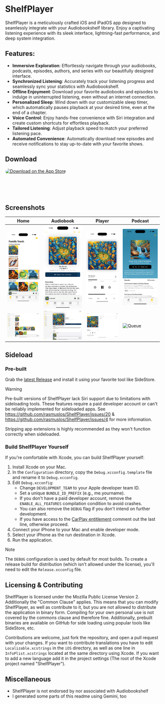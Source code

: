 #  ShelfPlayer

ShelfPlayer is a meticulously crafted iOS and iPadOS app designed to seamlessly integrate with your Audiobookshelf library. Enjoy a captivating listening experience with its sleek interface, lightning-fast performance, and deep system integration.

## Features:

- **Immersive Exploration**: Effortlessly navigate through your audiobooks, podcasts, episodes, authors, and series with our beautifully designed interface.
- **Synchronized Listening**: Accurately track your listening progress and seamlessly sync your statistics with Audiobookshelf.
- **Offline Enjoyment**: Download your favorite audiobooks and episodes to indulge in uninterrupted listening, even without an internet connection.
- **Personalized Sleep**: Wind down with our customizable sleep timer, which automatically pauses playback at your desired time, even at the end of a chapter.
- **Voice Control**: Enjoy hands-free convenience with Siri integration and create custom shortcuts for effortless playback.
- **Tailored Listening**: Adjust playback speed to match your preferred listening pace.
- **Automated Convenience**: Automatically download new episodes and receive notifications to stay up-to-date with your favorite shows.

## Download

<a href="https://apps.apple.com/app/apple-store/id6475221163?pt=126778919&ct=GitHub&mt=8" style="display: inline-block; overflow: hidden; border-radius: 13px; width: 250px; height: 83px;">
    <img src="https://tools.applemediaservices.com/api/badges/download-on-the-app-store/black/en-us?size=250x83&releaseDate=1710288000" alt="Download on the App Store" style="border-radius: 13px; width: 250px; height: 83px;">
</a>

## Screenshots

| Home | Audiobook | Player | Podcast |
| ------------- | ------------- | ------------- | ------------- |
| <img src="/Screenshots/iOS%20Audiobook%20Home.png?raw=true" alt="Home (iOS)" width="200"/> | <img src="/Screenshots/iOS%20Audiobook.png?raw=true" alt="audiobook" width="200"/> | <img src="/Screenshots/iOS%20Player.png?raw=true" alt="Player" width="200"/>  | <img src="/Screenshots/iOS%20Podcast.png?raw=true" alt="Queue" width="200"/> 
| <img src="/Screenshots/iPadOS%20Audiobook%20Home.png?raw=true" alt="Home (iPad)" width="200"/> | <img src="/Screenshots/iPadOS%20Audiobook.png?raw=true" alt="Audiobook" width="200"/> | <img src="/Screenshots/iPadOS%20Player.png?raw=true" alt="Player" width="200"/>  | <img src="/Screenshots/iPad%20Podcast.png?raw=true" alt="Queue" width="200"/> 

## Sideload

### Pre-built

Grab the [latest Release](https://github.com/rasmuslos/ShelfPlayer/releases/latest) and install it using your favorite tool like SideStore.

> [!WARNING]
> Pre-built versions of ShelfPlayer lack Siri support due to limitations with sideloading tools. These features require a paid developer account or can't be reliably implemented for sideloaded apps. See https://github.com/rasmuslos/ShelfPlayer/issues/20 & https://github.com/rasmuslos/ShelfPlayer/issues/4 for more information.

Stripping app extensions is highly recommended as they won't function correctly when sideloaded. 

### Build ShelfPlayer Yourself

If you're comfortable with Xcode, you can build ShelfPlayer yourself:

1. Install Xcode on your Mac.
2. In the `Configuration` directory, copy the `Debug.xcconfig.template` file and rename it to `Debug.xcconfig`.
3. Edit `Debug.xcconfig`:
    * Change `DEVELOPMENT_TEAM` to your Apple developer team ID.
    * Set a unique `BUNDLE_ID_PREFIX` (e.g., me.yourname).
    * If you don't have a paid developer account, remove the `ENABLE_ALL_FEATURES` compilation condition to avoid crashes.
    * You can also remove the `DEBUG` flag if you don't intend on further development.
    * If you have access to the [CarPlay entitlement](https://developer.apple.com/documentation/carplay/requesting-carplay-entitlements) comment out the last line, otherwise proceed.
4. Connect your iPhone to your Mac and enable developer mode.
5. Select your iPhone as the run destination in Xcode.
6. Run the application.

> [!NOTE]
> The `DEBUG` configuration is used by default for most builds. To create a release build for distribution (which isn't allowed under the license), you'll need to edit the `Release.xcconfig` file.

## Licensing & Contributing

ShelfPlayer is licensed under the Mozilla Public License Version 2. Additionally the "Common Clause" applies. This means that you can modify ShelfPlayer, as well as contribute to it, but you are not allowed to distribute the application in binary form. Compiling for your own personal use is not covered by the commons clause and therefore fine. Additionally, prebuilt binaries are available on GitHub for side loading using popular tools like SideStore, etc.

Contributions are welcome, just fork the repository, and open a pull request with your changes. If you want to contribute translations you have to edit `Localizable.xcstrings` in the `iOS` directory, as well as one line in `InfoPlist.xcstrings` located at the same directory using Xcode. If you want to add a new language add it in the project settings (The root of the Xcode project named "ShelfPlayer").

## Miscellaneous

- ShelfPlayer is not endorsed by nor associated with Audiobookshelf
- I generated some parts of this readme using Gemini, too
